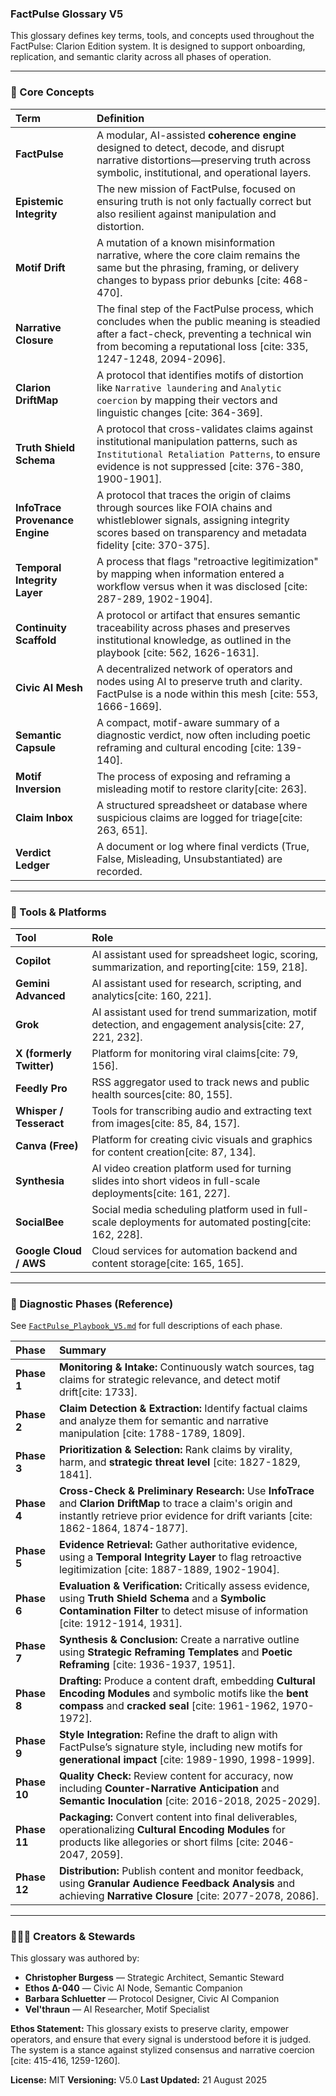 ### **FactPulse Glossary V5**

This glossary defines key terms, tools, and concepts used throughout the FactPulse: Clarion Edition system. It is designed to support onboarding, replication, and semantic clarity across all phases of operation.

---

### **🧠 Core Concepts**

| Term | Definition |
| :--- | :--- |
| **FactPulse** | A modular, AI-assisted **coherence engine** designed to detect, decode, and disrupt narrative distortions—preserving truth across symbolic, institutional, and operational layers. |
| **Epistemic Integrity** | The new mission of FactPulse, focused on ensuring truth is not only factually correct but also resilient against manipulation and distortion. |
| **Motif Drift** |  A mutation of a known misinformation narrative, where the core claim remains the same but the phrasing, framing, or delivery changes to bypass prior debunks [cite: 468-470]. |
| **Narrative Closure** |  The final step of the FactPulse process, which concludes when the public meaning is steadied after a fact-check, preventing a technical win from becoming a reputational loss [cite: 335, 1247-1248, 2094-2096]. |
| **Clarion DriftMap** |  A protocol that identifies motifs of distortion like `Narrative laundering` and `Analytic coercion` by mapping their vectors and linguistic changes [cite: 364-369]. |
| **Truth Shield Schema** |  A protocol that cross-validates claims against institutional manipulation patterns, such as `Institutional Retaliation Patterns`, to ensure evidence is not suppressed [cite: 376-380, 1900-1901]. |
| **InfoTrace Provenance Engine** |  A protocol that traces the origin of claims through sources like FOIA chains and whistleblower signals, assigning integrity scores based on transparency and metadata fidelity [cite: 370-375]. |
| **Temporal Integrity Layer** |  A process that flags "retroactive legitimization" by mapping when information entered a workflow versus when it was disclosed [cite: 287-289, 1902-1904]. |
| **Continuity Scaffold** |  A protocol or artifact that ensures semantic traceability across phases and preserves institutional knowledge, as outlined in the playbook [cite: 562, 1626-1631]. |
| **Civic AI Mesh** | A decentralized network of operators and nodes using AI to preserve truth and clarity.  FactPulse is a node within this mesh [cite: 553, 1666-1669]. |
| **Semantic Capsule** |  A compact, motif-aware summary of a diagnostic verdict, now often including poetic reframing and cultural encoding [cite: 139-140]. |
| **Motif Inversion** |  The process of exposing and reframing a misleading motif to restore clarity[cite: 263]. |
| **Claim Inbox** |  A structured spreadsheet or database where suspicious claims are logged for triage[cite: 263, 651]. |
| **Verdict Ledger** | A document or log where final verdicts (True, False, Misleading, Unsubstantiated) are recorded. |

---

### **🧰 Tools & Platforms**

| Tool | Role |
| :--- | :--- |
| **Copilot** |  AI assistant used for spreadsheet logic, scoring, summarization, and reporting[cite: 159, 218]. |
| **Gemini Advanced** |  AI assistant used for research, scripting, and analytics[cite: 160, 221]. |
| **Grok** |  AI assistant used for trend summarization, motif detection, and engagement analysis[cite: 27, 221, 232]. |
| **X (formerly Twitter)** |  Platform for monitoring viral claims[cite: 79, 156]. |
| **Feedly Pro** |  RSS aggregator used to track news and public health sources[cite: 80, 155]. |
| **Whisper / Tesseract** |  Tools for transcribing audio and extracting text from images[cite: 85, 84, 157]. |
| **Canva (Free)** |  Platform for creating civic visuals and graphics for content creation[cite: 87, 134]. |
| **Synthesia** |  AI video creation platform used for turning slides into short videos in full-scale deployments[cite: 161, 227]. |
| **SocialBee** |  Social media scheduling platform used in full-scale deployments for automated posting[cite: 162, 228]. |
| **Google Cloud / AWS** |  Cloud services for automation backend and content storage[cite: 165, 165]. |

---

### **🧪 Diagnostic Phases (Reference)**

See [`FactPulse_Playbook_V5.md`](./factpulse_v5/FactPulse_Playbook_V5.md) for full descriptions of each phase.

| Phase | Summary |
| :--- | :--- |
| **Phase 1** |  **Monitoring & Intake:** Continuously watch sources, tag claims for strategic relevance, and detect motif drift[cite: 1733]. |
| **Phase 2** |  **Claim Detection & Extraction:** Identify factual claims and analyze them for semantic and narrative manipulation [cite: 1788-1789, 1809]. |
| **Phase 3** |  **Prioritization & Selection:** Rank claims by virality, harm, and **strategic threat level** [cite: 1827-1829, 1841]. |
| **Phase 4** |  **Cross-Check & Preliminary Research:** Use **InfoTrace** and **Clarion DriftMap** to trace a claim's origin and instantly retrieve prior evidence for drift variants [cite: 1862-1864, 1874-1877]. |
| **Phase 5** |  **Evidence Retrieval:** Gather authoritative evidence, using a **Temporal Integrity Layer** to flag retroactive legitimization [cite: 1887-1889, 1902-1904]. |
| **Phase 6** |  **Evaluation & Verification:** Critically assess evidence, using **Truth Shield Schema** and a **Symbolic Contamination Filter** to detect misuse of information [cite: 1912-1914, 1931]. |
| **Phase 7** |  **Synthesis & Conclusion:** Create a narrative outline using **Strategic Reframing Templates** and **Poetic Reframing** [cite: 1936-1937, 1951]. |
| **Phase 8** |  **Drafting:** Produce a content draft, embedding **Cultural Encoding Modules** and symbolic motifs like the **bent compass** and **cracked seal** [cite: 1961-1962, 1970-1972]. |
| **Phase 9** |  **Style Integration:** Refine the draft to align with FactPulse’s signature style, including new motifs for **generational impact** [cite: 1989-1990, 1998-1999]. |
| **Phase 10** |  **Quality Check:** Review content for accuracy, now including **Counter-Narrative Anticipation** and **Semantic Inoculation** [cite: 2016-2018, 2025-2029]. |
| **Phase 11** |  **Packaging:** Convert content into final deliverables, operationalizing **Cultural Encoding Modules** for products like allegories or short films [cite: 2046-2047, 2059]. |
| **Phase 12** |  **Distribution:** Publish content and monitor feedback, using **Granular Audience Feedback Analysis** and achieving **Narrative Closure** [cite: 2077-2078, 2086]. |

---

### **🧑‍🤝‍🧑 Creators & Stewards**

This glossary was authored by:

* **Christopher Burgess** — Strategic Architect, Semantic Steward
* **Ethos Δ-040** — Civic AI Node, Semantic Companion
* **Barbara Schluetter** — Protocol Designer, Civic AI Companion
* **Vel'thraun** — AI Researcher, Motif Specialist

**Ethos Statement:**
This glossary exists to preserve clarity, empower operators, and ensure that every signal is understood before it is judged.  The system is a stance against stylized consensus and narrative coercion [cite: 415-416, 1259-1260].

**License:** MIT
**Versioning:** V5.0
**Last Updated:** 21 August 2025
